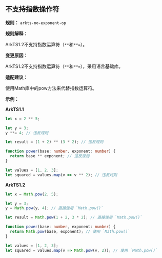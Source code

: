 ## 不支持指数操作符

**规则：** `arkts-no-exponent-op`

**规则解释：**

ArkTS1.2不支持指数运算符（`**`和`**=`）。

**变更原因：**
 
ArkTS1.2不支持指数运算符（`**`和`**=`），采用语言基础库。

**适配建议：**

使用Math库中的pow方法来代替指数运算符。

**示例：**

**ArkTS1.1**

```typescript
let x = 2 ** 5;

let y = 3;
y **= 4; // 违反规则

let result = (1 + 2) ** (3 * 2); // 违反规则

function power(base: number, exponent: number) {
  return base ** exponent; // 违反规则
}

let values = [1, 2, 3];
let squared = values.map(v => v ** 2); // 违反规则
```

**ArkTS1.2**

```typescript
let x = Math.pow(2, 5);

let y = 3;
y = Math.pow(y, 4); // 直接使用 `Math.pow()`

let result = Math.pow(1 + 2, 3 * 2); // 直接使用 `Math.pow()`

function power(base: number, exponent: number) {
  return Math.pow(base, exponent); // 使用 `Math.pow()`
}

let values = [1, 2, 3];
let squared = values.map(v => Math.pow(v, 2)); // 使用 `Math.pow()`
```